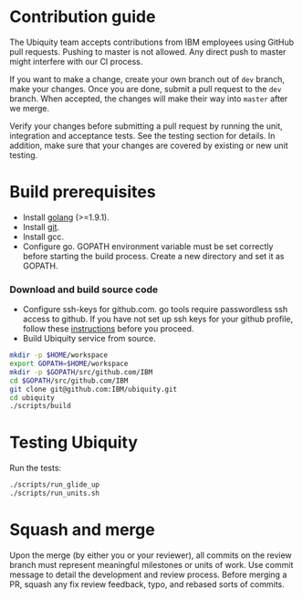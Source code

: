 # Contribution guide
The Ubiquity team accepts contributions from IBM employees using GitHub pull requests.
Pushing to master is not allowed. Any direct push to master might interfere with our CI process.

If you want to make a change, create your own branch out of `dev` branch, make your changes. Once you are done, submit a pull request to the `dev` branch. When accepted, the changes will make their way into `master` after we merge.

Verify your changes before submitting a pull request by running the unit, integration and acceptance tests. See the testing section for details. In addition, make sure that your changes are covered by existing or new unit testing.

# Build prerequisites
  * Install [golang](https://golang.org/) (>=1.9.1).
  * Install [git](https://git-scm.com/book/en/v2/Getting-Started-Installing-Git).
  * Install gcc.
  * Configure go. GOPATH environment variable must be set correctly before starting the build process. Create a new directory and set it as GOPATH.

### Download and build source code
* Configure ssh-keys for github.com. go tools require passwordless ssh access to github. If you have not set up ssh keys for your github profile, follow these [instructions](https://help.github.com/enterprise/2.7/user/articles/generating-an-ssh-key/) before you proceed. 
* Build Ubiquity service from source. 
```bash
mkdir -p $HOME/workspace
export GOPATH=$HOME/workspace
mkdir -p $GOPATH/src/github.com/IBM
cd $GOPATH/src/github.com/IBM
git clone git@github.com:IBM/ubiquity.git
cd ubiquity
./scripts/build
```
# Testing Ubiquity

Run the tests:
```bash
./scripts/run_glide_up
./scripts/run_units.sh
```

# Squash and merge

Upon the merge (by either you or your reviewer), all commits on the review branch must represent meaningful milestones or units of work. Use commit message to detail the development and review process.
Before merging a PR, squash any fix review feedback, typo, and rebased sorts of commits.
